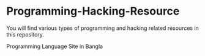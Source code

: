# Programming-Hacking-Resource
You will find various types of programming and hacking related resources in this repository.

Programming Language Site in Bangla 

